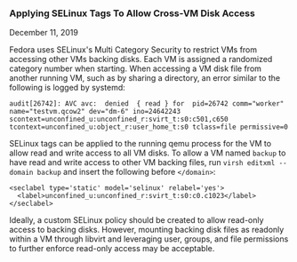### Applying SELinux Tags To Allow Cross-VM Disk Access

December 11, 2019

Fedora uses SELinux's Multi Category Security to restrict VMs from accessing other VMs backing disks. Each VM is assigned a randomized category number when starting. When accessing a VM disk file from another running VM, such as by sharing a directory, an error similar to the following is logged by systemd:

```
audit[26742]: AVC avc:  denied  { read } for  pid=26742 comm="worker" name="testvm.qcow2" dev="dm-6" ino=24642243 scontext=unconfined_u:unconfined_r:svirt_t:s0:c501,c650 tcontext=unconfined_u:object_r:user_home_t:s0 tclass=file permissive=0
```

SELinux tags can be applied to the running qemu process for the VM to allow read and write access to all VM disks.  To allow a VM named `backup` to have read and write access to other VM backing files, run `virsh editxml --domain backup` and insert the following before `</domain>`:

```
<seclabel type='static' model='selinux' relabel='yes'>
  <label>unconfined_u:unconfined_r:svirt_t:s0:c0.c1023</label>
</seclabel>
```

Ideally, a custom SELinux policy should be created to allow read-only access to backing disks. However, mounting backing disk files as readonly within a VM through libvirt and leveraging user, groups, and file permissions to further enforce read-only access may be acceptable.

